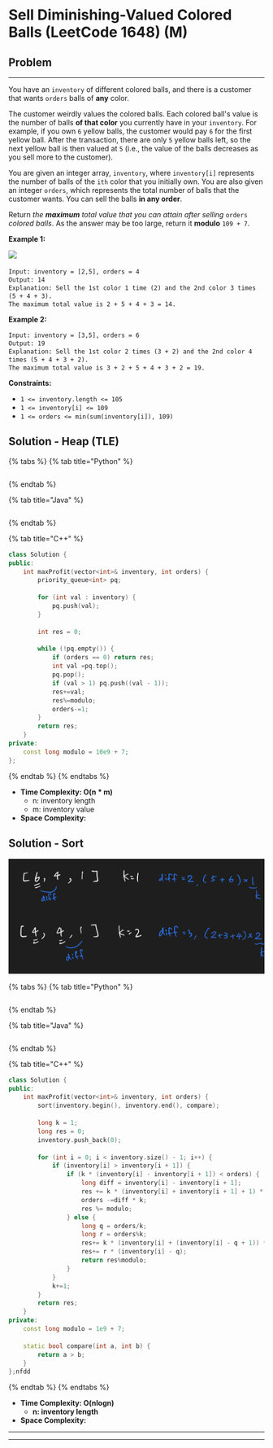 # Sell Diminishing-Valued Colored Balls (LeetCode 1648) (M)

## Problem

****

You have an `inventory` of different colored balls, and there is a customer that wants `orders` balls of **any** color.

The customer weirdly values the colored balls. Each colored ball's value is the number of balls **of that color** you currently have in your `inventory`. For example, if you own `6` yellow balls, the customer would pay `6` for the first yellow ball. After the transaction, there are only `5` yellow balls left, so the next yellow ball is then valued at `5` (i.e., the value of the balls decreases as you sell more to the customer).

You are given an integer array, `inventory`, where `inventory[i]` represents the number of balls of the `ith` color that you initially own. You are also given an integer `orders`, which represents the total number of balls that the customer wants. You can sell the balls **in any order**.

Return _the **maximum** total value that you can attain after selling_ `orders` _colored balls_. As the answer may be too large, return it **modulo** `109 + 7`.

&#x20;

**Example 1:**

![](https://assets.leetcode.com/uploads/2020/11/05/jj.gif)

```
Input: inventory = [2,5], orders = 4
Output: 14
Explanation: Sell the 1st color 1 time (2) and the 2nd color 3 times (5 + 4 + 3).
The maximum total value is 2 + 5 + 4 + 3 = 14.
```

**Example 2:**

```
Input: inventory = [3,5], orders = 6
Output: 19
Explanation: Sell the 1st color 2 times (3 + 2) and the 2nd color 4 times (5 + 4 + 3 + 2).
The maximum total value is 3 + 2 + 5 + 4 + 3 + 2 = 19.
```

&#x20;

**Constraints:**

* `1 <= inventory.length <= 105`
* `1 <= inventory[i] <= 109`
* `1 <= orders <= min(sum(inventory[i]), 109)`



## Solution - Heap (TLE)

{% tabs %}
{% tab title="Python" %}
```python
```
{% endtab %}

{% tab title="Java" %}
```java
```
{% endtab %}

{% tab title="C++" %}
```cpp
class Solution {
public:
    int maxProfit(vector<int>& inventory, int orders) {
        priority_queue<int> pq;
        
        for (int val : inventory) {
            pq.push(val);
        }
        
        int res = 0;
        
        while (!pq.empty()) {
            if (orders == 0) return res;
            int val =pq.top();
            pq.pop();
            if (val > 1) pq.push((val - 1));
            res+=val;
            res%=modulo;
            orders-=1;
        }
        return res;
    }
private:
    const long modulo = 10e9 + 7;
};
```
{% endtab %}
{% endtabs %}

* **Time Complexity: O(n \* m)**
  * n: inventory length
  * m: inventory value&#x20;
* **Space Complexity:**

## Solution - Sort

![](<../../.gitbook/assets/Screen Shot 2022-01-15 at 5.48.51 PM.png>)

{% tabs %}
{% tab title="Python" %}
```python
```
{% endtab %}

{% tab title="Java" %}
```java
```
{% endtab %}

{% tab title="C++" %}
```cpp
class Solution {
public:
    int maxProfit(vector<int>& inventory, int orders) {
        sort(inventory.begin(), inventory.end(), compare);
        
        long k = 1;
        long res = 0;
        inventory.push_back(0);
        
        for (int i = 0; i < inventory.size() - 1; i++) {
            if (inventory[i] > inventory[i + 1]) {
                if (k * (inventory[i] - inventory[i + 1]) < orders) {
                    long diff = inventory[i] - inventory[i + 1];
                    res += k * (inventory[i] + inventory[i + 1] + 1) * (diff) / 2;
                    orders -=diff * k;
                    res %= modulo;
                } else {
                    long q = orders/k;
                    long r = orders%k;
                    res+= k * (inventory[i] + (inventory[i] - q + 1)) * (q - 1 + 1) / 2;
                    res+= r * (inventory[i] - q);
                    return res%modulo;
                }
            }
            k+=1;
        }
        return res;
    }
private:
    const long modulo = 1e9 + 7;
    
    static bool compare(int a, int b) {
        return a > b;
    }
};nfdd
```
{% endtab %}
{% endtabs %}

* **Time Complexity: O(nlogn)**
  * **n: inventory length**
* **Space Complexity:**

****

****
